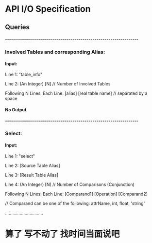 # API I/O Specification

## Queries

#### -------------------------------------------------------------------

### Involved Tables and corresponding Alias:

#### Input:

Line 1: "table_info"

Line 2: (An Integer) [N] // Number of Involved Tables

Following N Lines: Each Line: [alias] [real table name] 
// separated by a space

#### No Output

#### -------------------------------------------------------------------


### Select:

#### Input:

Line 1: "select"

Line 2: [Source Table Alias]

Line 3: [Result Table Alias]

Line 4: (An Integer) [N] // Number of Comparisons (Conjunction)

Following N Lines: Each Line: [Comparand1] [Operation] [Comparand2] 

// Comparand can be one of the following: attrName, int, float, 'string'

...............................

# 算了 写不动了 找时间当面说吧 


